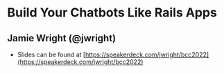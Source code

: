 # Build Your Chatbots Like Rails Apps

## Jamie Wright (@jwright)

- Slides can be found at [https://speakerdeck.com/jwright/bcc2022](https://speakerdeck.com/jwright/bcc2022)
